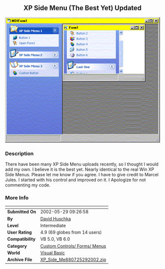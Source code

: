 ﻿<div align="center">

## XP Side Menu \(The Best Yet\) Updated

<img src="PIC20025291040434424.gif">
</div>

### Description

There have been many XP Side Menu uploads recently, so I thought I would add my own. I believe it is the best yet. Nearly identical to the real Win XP Side Menus. Please let me know if you agree. I have to give credit to Marcel Jules. I started with his control and improved on it. I Apologize for not commenting my code.
 
### More Info
 


<span>             |<span>
---                |---
**Submitted On**   |2002-05-29 09:26:58
**By**             |[David Huschka](https://github.com/Planet-Source-Code/PSCIndex/blob/master/ByAuthor/david-huschka.md)
**Level**          |Intermediate
**User Rating**    |4.9 (69 globes from 14 users)
**Compatibility**  |VB 5\.0, VB 6\.0
**Category**       |[Custom Controls/ Forms/  Menus](https://github.com/Planet-Source-Code/PSCIndex/blob/master/ByCategory/custom-controls-forms-menus__1-4.md)
**World**          |[Visual Basic](https://github.com/Planet-Source-Code/PSCIndex/blob/master/ByWorld/visual-basic.md)
**Archive File**   |[XP\_Side\_Me880725292002\.zip](https://github.com/Planet-Source-Code/david-huschka-xp-side-menu-the-best-yet-updated__1-35238/archive/master.zip)








